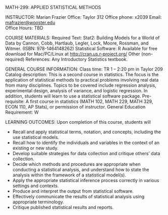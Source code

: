 MATH-299:  APPLIED STATISTICAL METHODS

INSTRUCTOR:  Marian Frazier
Office:  Taylor 312                                 Office phone: x2039				Email:  mafrazier@wooster.edu                 
Office Hours:  TBD	

COURSE MATERIALS:
Required Text: Stat2: Building Models for a World of Data by Cannon, Cobb, Hartlaub, Legler, Lock, Moore, Rossman, and Witmer.  (ISBN: 978-1464148262)
Statistical Software: R 
Available for free download for Mac/PC/Linux at http://cran.us.r-project.org/
	Other (non-required) References:  	Any Introductory Statistics textbook.

GENERAL COURSE INFORMATION:
	Class time: TR 1 – 2:20 pm in Taylor 209
Catalog description:  This is a second course in statistics.  The focus is the application of statistical methods to practical problems involving real data from many disciplines.  Topics to be covered include regression analysis, experimental design, analysis of variance, and logistic regression.  In addition, students will learn to use a statistical software package.
Pre-requisite: A first course in statistics (MATH 102, MATH 229, MATH 329, ECON 110, AP Stats), 
				or permission of instructor.
General Education Requirement:  W

LEARNING OUTCOMES: Upon completion of this course, students will
- Recall and apply statistical terms, notation, and concepts, including the use statistical models.
- Recall how to identify the individuals and variables in the context of an existing or new study.
- Develop suitable strategies for data collection and critique others’ data collection.
- Decide which methods and procedures are appropriate when conducting a statistical analysis, and understand how to state the analysis within the framework of a statistical model(s).
- Apply the appropriate statistical inference process correctly in various settings and contexts.
- Produce and interpret the output from statistical software.  
- Effectively communicate the results of statistical analysis using appropriate terminology.
- Critique published statistical results and reports.


